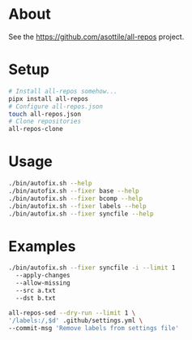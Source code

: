 # About

See the https://github.com/asottile/all-repos project.

# Setup

```bash
# Install all-repos somehow...
pipx install all-repos
# Configure all-repos.json
touch all-repos.json
# Clone repositories
all-repos-clone
```

# Usage

```bash
./bin/autofix.sh --help
./bin/autofix.sh --fixer base --help
./bin/autofix.sh --fixer bcomp --help
./bin/autofix.sh --fixer labels --help
./bin/autofix.sh --fixer syncfile --help
```

# Examples

```bash
./bin/autofix.sh --fixer syncfile -i --limit 1
  --apply-changes
  --allow-missing
  --src a.txt
  --dst b.txt
```

```bash
all-repos-sed --dry-run --limit 1 \
'/labels:/,$d' .github/settings.yml \
--commit-msg 'Remove labels from settings file'
```
